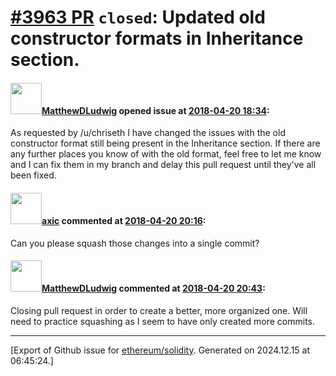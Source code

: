 # [\#3963 PR](https://github.com/ethereum/solidity/pull/3963) `closed`: Updated old constructor formats in Inheritance section.

#### <img src="https://avatars.githubusercontent.com/u/6557206?u=506f4c6b17549c5b39edb663907477c610ccfaf4&v=4" width="50">[MatthewDLudwig](https://github.com/MatthewDLudwig) opened issue at [2018-04-20 18:34](https://github.com/ethereum/solidity/pull/3963):

As requested by /u/chriseth I have changed the issues with the old constructor format still being present in the Inheritance section.  If there are any further places you know of with the old format, feel free to let me know and I can fix them in my branch and delay this pull request until they've all been fixed.

#### <img src="https://avatars.githubusercontent.com/u/20340?v=4" width="50">[axic](https://github.com/axic) commented at [2018-04-20 20:16](https://github.com/ethereum/solidity/pull/3963#issuecomment-383210273):

Can you please squash those changes into a single commit?

#### <img src="https://avatars.githubusercontent.com/u/6557206?u=506f4c6b17549c5b39edb663907477c610ccfaf4&v=4" width="50">[MatthewDLudwig](https://github.com/MatthewDLudwig) commented at [2018-04-20 20:43](https://github.com/ethereum/solidity/pull/3963#issuecomment-383216873):

Closing pull request in order to create a better, more organized one.  Will need to practice squashing as I seem to have only created more commits.


-------------------------------------------------------------------------------



[Export of Github issue for [ethereum/solidity](https://github.com/ethereum/solidity). Generated on 2024.12.15 at 06:45:24.]
